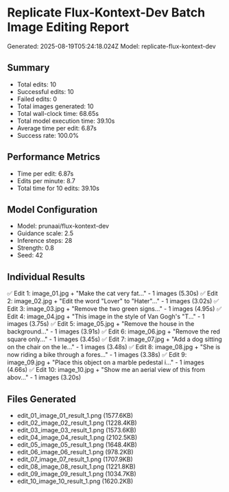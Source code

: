 # Replicate Flux-Kontext-Dev Batch Image Editing Report

Generated: 2025-08-19T05:24:18.024Z
Model: replicate-flux-kontext-dev

## Summary
- Total edits: 10
- Successful edits: 10
- Failed edits: 0
- Total images generated: 10
- Total wall-clock time: 68.65s
- Total model execution time: 39.10s
- Average time per edit: 6.87s
- Success rate: 100.0%

## Performance Metrics
- Time per edit: 6.87s
- Edits per minute: 8.7
- Total time for 10 edits: 39.10s

## Model Configuration
- Model: prunaai/flux-kontext-dev
- Guidance scale: 2.5
- Inference steps: 28
- Strength: 0.8
- Seed: 42

## Individual Results
✅ Edit 1: image_01.jpg + "Make the cat very fat..." - 1 images (5.30s)
✅ Edit 2: image_02.jpg + "Edit the word "Lover" to "Hater"..." - 1 images (3.02s)
✅ Edit 3: image_03.jpg + "Remove the two green signs..." - 1 images (4.95s)
✅ Edit 4: image_04.jpg + "This image in the style of Van Gogh's "T..." - 1 images (3.75s)
✅ Edit 5: image_05.jpg + "Remove the house in the background..." - 1 images (3.91s)
✅ Edit 6: image_06.jpg + "Remove the red square only..." - 1 images (3.45s)
✅ Edit 7: image_07.jpg + "Add a dog sitting on the chair on the le..." - 1 images (3.48s)
✅ Edit 8: image_08.jpg + "She is now riding a bike through a fores..." - 1 images (3.38s)
✅ Edit 9: image_09.jpg + "Place this object on a marble pedestal i..." - 1 images (4.66s)
✅ Edit 10: image_10.jpg + "Show me an aerial view of this from abov..." - 1 images (3.20s)

## Files Generated
- edit_01_image_01_result_1.png (1577.6KB)
- edit_02_image_02_result_1.png (1228.4KB)
- edit_03_image_03_result_1.png (1573.6KB)
- edit_04_image_04_result_1.png (2102.5KB)
- edit_05_image_05_result_1.png (1648.4KB)
- edit_06_image_06_result_1.png (978.2KB)
- edit_07_image_07_result_1.png (1707.9KB)
- edit_08_image_08_result_1.png (1221.8KB)
- edit_09_image_09_result_1.png (1034.7KB)
- edit_10_image_10_result_1.png (1620.2KB)
